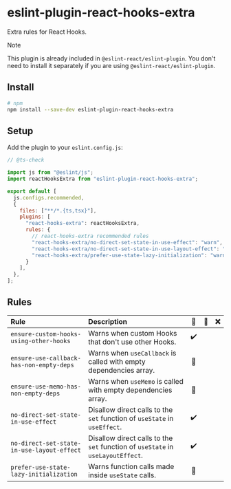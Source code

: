# eslint-plugin-react-hooks-extra

Extra rules for React Hooks.

> [!NOTE]
> This plugin is already included in `@eslint-react/eslint-plugin`. You don't need to install it separately if you are using `@eslint-react/eslint-plugin`.

## Install

```sh
# npm
npm install --save-dev eslint-plugin-react-hooks-extra
```

## Setup

Add the plugin to your `eslint.config.js`:

```js
// @ts-check

import js from "@eslint/js";
import reactHooksExtra from "eslint-plugin-react-hooks-extra";

export default [
  js.configs.recommended,
  {
    files: ["**/*.{ts,tsx}"],
    plugins: [
      "react-hooks-extra": reactHooksExtra,
      rules: {
        // react-hooks-extra recommended rules
        "react-hooks-extra/no-direct-set-state-in-use-effect": "warn",
        "react-hooks-extra/no-direct-set-state-in-use-layout-effect": "warn",
        "react-hooks-extra/prefer-use-state-lazy-initialization": "warn",
      }
    ],
  },
];
```

## Rules

| Rule                                       | Description                                                                     | 💼  | 💭  | ❌  |
| :----------------------------------------- | :------------------------------------------------------------------------------ | :-: | :-: | :-: |
| `ensure-custom-hooks-using-other-hooks`    | Warns when custom Hooks that don't use other Hooks.                             |  ✔️  |     |     |
| `ensure-use-callback-has-non-empty-deps`   | Warns when `useCallback` is called with empty dependencies array.               | 🧐  |     |     |
| `ensure-use-memo-has-non-empty-deps`       | Warns when `useMemo` is called with empty dependencies array.                   | 🧐  |     |     |
| `no-direct-set-state-in-use-effect`        | Disallow direct calls to the `set` function of `useState` in `useEffect`.       |  ✔️  |     |     |
| `no-direct-set-state-in-use-layout-effect` | Disallow direct calls to the `set` function of `useState` in `useLayoutEffect`. |  ✔️  |     |     |
| `prefer-use-state-lazy-initialization`     | Warns function calls made inside `useState` calls.                              | 🚀  |     |     |
